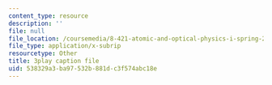```yaml
---
content_type: resource
description: ''
file: null
file_location: /coursemedia/8-421-atomic-and-optical-physics-i-spring-2014/538329a3ba97532b881dc3f574abc18e_MVOJloovd18.vtt
file_type: application/x-subrip
resourcetype: Other
title: 3play caption file
uid: 538329a3-ba97-532b-881d-c3f574abc18e
---
```

